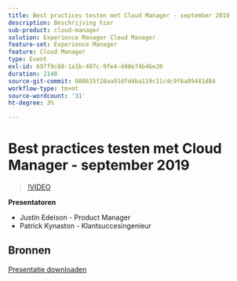 ```yaml
---
title: Best practices testen met Cloud Manager - september 2019
description: Beschrijving hier
sub-product: cloud-manager
solution: Experience Manager Cloud Manager
feature-set: Experience Manager
feature: Cloud Manager
type: Event
exl-id: 697f9c88-1a1b-407c-9fe4-d48e74b46e20
duration: 2148
source-git-commit: 088615f28aa91dfd4ba119c11c4c9f8a89441d84
workflow-type: tm+mt
source-wordcount: '31'
ht-degree: 3%

---
```


# Best practices testen met Cloud Manager - september 2019

>[!VIDEO](https://video.tv.adobe.com/v/329028/?quality=9&learn=on)

**Presentatoren**

* Justin Edelson - Product Manager
* Patrick Kynaston - Klantsuccesingenieur

## Bronnen

[Presentatie downloaden](./assets/CloudManagerWebinarSeptember2019.pdf)
